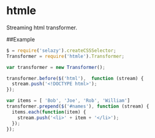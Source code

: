 htmle
=====

Streaming html transformer.

##Example

```javascript
$ = require('selazy').createCSSSelector;
Transformer = require('htmle').Transformer;

var transformer = new Transformer();

transformer.before($('html'),  function (stream) {
  stream.push('<!DOCTYPE html>');
});

var items = [ 'Bob', 'Joe', 'Rob', 'William']
transformer.prepend($('#names'), function (stream) {
  items.each(function(item) {
    stream.push('<li>' + item + '</li>');
  });
});
```

